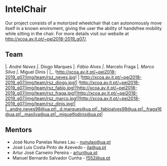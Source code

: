 # IntelChair

Our project consists of a motorized wheelchair that can autonomously move itself in a known enviroment, giving the user the ability of handsfree mobility while sitting in the chair. For more details visit our website at http://xcoa.av.it.pt/~pei2018-2019_g07/.

## Team

|_. André Neves |_. Diogo Marques |_. Fábio Alves |_. Marcelo Fraga |_. Marco Silva |_. Miguel Dinis |
|_. !http://xcoa.av.it.pt/~pei2018-2019_g07/img/team/rsz_neves.jpg! | !http://xcoa.av.it.pt/~pei2018-2019_g07/img/team/rsz_diogo.jpg!| !http://xcoa.av.it.pt/~pei2018-2019_g07/img/team/rsz_fabio.jpg!|!http://xcoa.av.it.pt/~pei2018-2019_g07/img/team/rsz_fraga.jpg!|!http://xcoa.av.it.pt/~pei2018-2019_g07/img/team/rsz_marco.jpg!|!http://xcoa.av.it.pt/~pei2018-2019_g07/img/team/rsz_dinis.jpg!|
|_.andre.neves98@ua.pt|_.d.marques@ua.pt|_.fabioalves98@ua.pt|_.fraga16@ua.pt|_.masilva@ua.pt|_.miguelfodinis@ua.pt|

## Mentors

* José Nuno Panelas Nunes Lau  - nunulao@ua.pt
* José Luis Costa Pinto de Azevedo - jla@ua.pt
* Artur José Carneiro Pereira - artur@ua.pt
* Manuel Bernardo Salvador Cunha - f552@ua.pt
